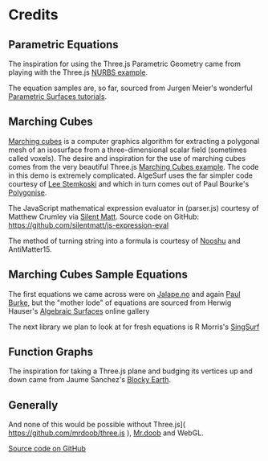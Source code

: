 Credits
===

## Parametric Equations
The inspiration for using the Three.js Parametric Geometry came from playing with the Three.js [NURBS example]( http://mrdoob.github.io/three.js/examples/#webgl_geometry_nurbs ). 

The equation samples are, so far, sourced from Jurgen Meier's wonderful [Parametric Surfaces tutorials]( http://www.3d-meier.de/tut3/Seite0.html ).


## Marching Cubes 
[Marching cubes]( http://en.wikipedia.org/wiki/Marching_cubes ) is a computer graphics algorithm for extracting a polygonal mesh of an isosurface from a three-dimensional scalar field (sometimes called voxels).
The desire and inspiration for the use of marching cubes comes from the very beautiful Three.js [Marching Cubes example]( http://mrdoob.github.io/three.js/examples/#webgl_marchingcubes ).
The code in this demo is extremely complicated. AlgeSurf uses the far simpler code 
courtesy of [Lee Stemkoski]( http://stemkoski.github.com/Three.js/Marching-Cubes.html ) and which in turn comes out of 
Paul Bourke's [Polygonise]( http://paulbourke.net/geometry/polygonise/ ).

The JavaScript mathematical expression evaluator in (parser.js) courtesy of Matthew Crumley via 
[Silent Matt]( http://silentmatt.com/javascript-expression-evaluator/ ). Source code on GitHub: <https://github.com/silentmatt/js-expression-eval>

The method of turning string into a formula is courtesy of [Nooshu]( http://nooshu.com/antimatter-3d-graph-plotter-and-a-little-animatio ) and AntiMatter15.</p>

## Marching Cubes Sample Equations
The first equations we came across were on [Jalape.no]( jalope.no ) and again [Paul Burke]( http://paulbourke.net/geometry/ ),
but the "mother lode" of equations are sourced from Herwig Hauser's 
[Algebraic Surfaces]( http://homepage.univie.ac.at/herwig.hauser/bildergalerie/gallery.html ) online gallery

The next library we plan to look at for fresh equations is R Morris's [SingSurf]( http://www.singsurf.org/singsurf/SingSurf.html )

## Function Graphs
The inspiration for taking a Three.js plane and budging its vertices up and down came from 
Jaume Sanchez's [Blocky Earth]( http://www.clicktorelease.com/code/blocky_earth/ ).


## Generally
And none of this would be possible without Three.js]( https://github.com/mrdoob/three.js ), [Mr.doob]( mrdoob.com ) and WebGL.


[Source code on GitHub]( https://github.com/jaanga/algesurf/ )